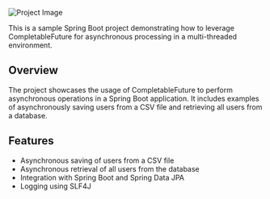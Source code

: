 

![Project Image](https://miro.medium.com/v2/resize:fit:1358/1*0qnK-QLI66sNas1tf2y4VA.png)

This is a sample Spring Boot project demonstrating how to leverage CompletableFuture for asynchronous processing in a multi-threaded environment.

## Overview

The project showcases the usage of CompletableFuture to perform asynchronous operations in a Spring Boot application. It includes examples of asynchronously saving users from a CSV file and retrieving all users from a database.

## Features

- Asynchronous saving of users from a CSV file
- Asynchronous retrieval of all users from the database
- Integration with Spring Boot and Spring Data JPA
- Logging using SLF4J


